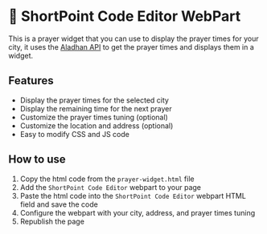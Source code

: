 # 🧩 ShortPoint Code Editor WebPart
This is a prayer widget that you can use to display the prayer times for your city, it uses the [Aladhan API](https://aladhan.com/prayer-times-api) to get the prayer times and displays them in a widget.

## Features

- Display the prayer times for the selected city
- Display the remaining time for the next prayer
- Customize the prayer times tuning (optional)
- Customize the location and address (optional)
- Easy to modify CSS and JS code

## How to use

1. Copy the html code from the `prayer-widget.html` file
2. Add the `ShortPoint Code Editor` webpart to your page
3. Paste the html code into the `ShortPoint Code Editor` webpart HTML field and save the code
4. Configure the webpart with your city, address, and prayer times tuning
5. Republish the page